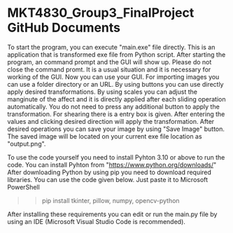 # MKT4830_Group3_FinalProject GitHub Documents

   To start the program, you can execute "main.exe" file directly. This is an application that is transformed exe file from Python script.
After starting the program, an command prompt and the GUI will show up. Please do not close the command promt. It is a usual situation and
it is necessary for working of the GUI. Now you can use your GUI. For importing images you can use a folder directory or an URL. By using buttons 
you can use directly apply desired transformations. By using scales you can adjust the manginute of the affect and it is directly applied after 
each sliding operation automatically. You do not need to press any additional button to apply the transformation. For shearing there is a entry box is given. 
After entering the values and clicking desired direction will apply the transformation. After desired operations you can save your image by
using "Save Image" button. The saved image will be located on your current exe file location as "output.png".

   To use the code yourself you need to install Pyhton 3.10 or above to run the code. You can install Pyhton from "https://www.python.org/downloads/"
After downloading Python by using pip you need to download required libraries. You can use the code given below. Just paste it to Microsoft
PowerShell

>> pip install tkinter, pillow, numpy, opencv-python

   After installing these requirements you can edit or run the main.py file by using an IDE (Microsoft Visual Studio Code is recommended).
